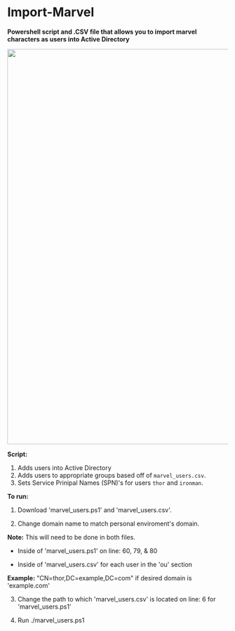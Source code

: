 # Import-Marvel

<strong>Powershell script and .CSV file that allows you to import marvel characters as users into Active Directory</strong>

<img src="https://media.giphy.com/media/vBjLa5DQwwxbi/giphy.gif" width=900 />



<strong>Script:</strong>
1. Adds users into Active Directory
2. Adds users to appropriate groups based off of `marvel_users.csv`.
3. Sets Service Prinipal Names (SPN)'s for users `thor` and `ironman`. 


<strong>To run:</strong>
1. Download 'marvel_users.ps1' and 'marvel_users.csv'.

2. Change domain name to match personal enviroment's domain.
 
**Note:** This will need to be done in both files. 	

-  Inside of 'marvel_users.ps1' on line: 60, 79, & 80
	
-  Inside of 'marvel_users.csv' for each user in the 'ou' section

**Example:** "CN=thor,DC=example,DC=com" if desired domain is 'example.com'
		
3. Change the path to which 'marvel_users.csv' is located on line: 6 for 'marvel_users.ps1'

4. Run ./marvel_users.ps1 




